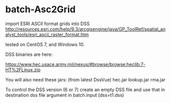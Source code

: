 # batch-Asc2Grid

import ESRI ASCII format grids into DSS  http://resources.esri.com/help/9.3/arcgisengine/java/GP_ToolRef/spatial_analyst_tools/esri_ascii_raster_format.htm

tested on CentOS 7, and Windows 10.

DSS binaries are here:

https://www.hec.usace.army.mil/nexus/#browse/browse:heclib:7-HT%2FLinux.zip

You will also need these jars:   (from latest DssVue)
hec.jar  lookup.jar  rma.jar

To control the DSS version (6 or 7) create an empty DSS file and use that in destination dss file argument in batch.input (dss=t1.dss)
